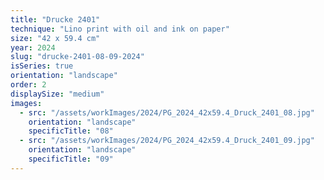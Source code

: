```yaml
---
title: "Drucke 2401"
technique: "Lino print with oil and ink on paper"
size: "42 x 59.4 cm"
year: 2024
slug: "drucke-2401-08-09-2024"
isSeries: true
orientation: "landscape"
order: 2
displaySize: "medium"
images:
  - src: "/assets/workImages/2024/PG_2024_42x59.4_Druck_2401_08.jpg"
    orientation: "landscape"
    specificTitle: "08"
  - src: "/assets/workImages/2024/PG_2024_42x59.4_Druck_2401_09.jpg"
    orientation: "landscape"
    specificTitle: "09"
---
```

